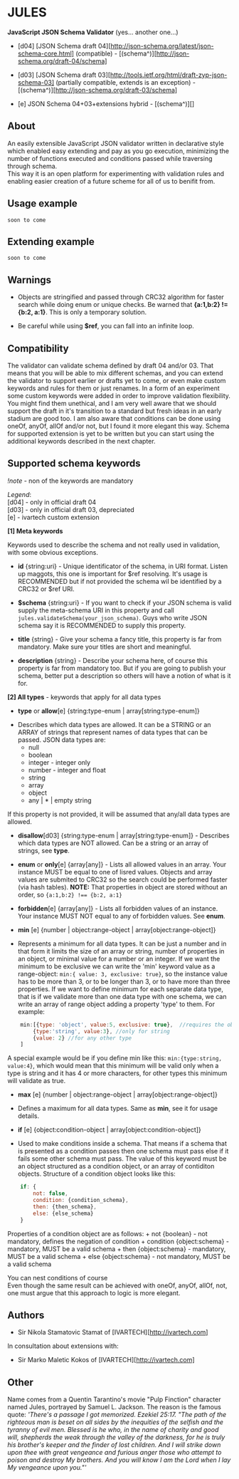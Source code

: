 JULES
=====
**JavaScript JSON Schema Validator** (yes... another one...)   

* [d04] [JSON Schema draft 04][http://json-schema.org/latest/json-schema-core.html] (compatible) - [(schema^)][http://json-schema.org/draft-04/schema]
* [d03] [JSON Schema draft 03][http://tools.ietf.org/html/draft-zyp-json-schema-03] (partially compatible, extends is an exception) - [(schema^)][http://json-schema.org/draft-03/schema]

* [e] JSON Schema 04+03+extensions hybrid - [(schema^)][]

About
-----------
An easily extensible JavaScript JSON validator written in declarative style which enabled easy extending and pay as you go execution, minimizing the number of functions executed and conditions passed while traversing through schema.   
This way it is an open platform for experimenting with validation rules and enabling easier creation of a future scheme for all of us to benifit from.

Usage example
-------------
`soon to come`

Extending example
-----------------
`soon to come`

Warnings
--------
* Objects are stringified and passed through CRC32 algorithm for faster search while doing enum or unique checks. Be warned that **{a:1,b:2} != {b:2, a:1}**. This is only a temporary solution.

* Be careful while using **$ref**, you can fall into an infinite loop.

Compatibility
-------------
The validator can validate schema defined by draft 04 and/or 03. That means that you will be able to mix different schemas, and you can extend the validator to support earlier or drafts yet to come, or even make custom keywords and rules for them or just renames. In a form of an experiment some custom keywords were added in order to improve validation flexibility.  
You might find them unethical, and I am very well aware that we should support the draft in it's transition to a standard but fresh ideas in an early stadium are good too. I am also aware that conditions can be done using oneOf, anyOf, allOf and/or not, but I found it more elegant this way. Schema for supported extension is yet to be written but you can start using the additional keywords described in the next chapter.

Supported schema keywords
-------------------------
*!note* - non of the keywords are mandatory  
  
*Legend*:  
[d04] - only in official draft 04  
[d03] - only in official draft 03, depreciated  
[e]   - ivartech custom extension  
  
    
**[1] Meta keywords**  

Keywords used to describe the schema and not really used in validation, with some obvious exceptions.  

* **id** {string:uri} - Unique identificator of the schema, in URI format. Listen up maggots, this one is important for $ref resolving. It's usage is RECOMMENDED but if not provided the schema wil be identified by a CRC32 or $ref URI.

* **$schema** {string:uri} - If you want to check if your JSON schema is valid supply the meta-schema URI in this property and call `jules.validateSchema(your_json_schema)`. Guys who write JSON schema say it is RECOMMENDED to supply this property.

* **title** {string} - Give your schema a fancy title, this property is far from mandatory. Make sure your titles are short and meaningful.

* **description** {string} - Describe your schema here, of course this property is far from mandatory too. But if you are going to publish your schema, better put a description so others will have a notion of what is it for.
  
**[2] All types** - keywords that apply for all data types
  
* **type** or **allow**[e] {string:type-enum | array[string:type-enum]}  
- Describes which data types are allowed. It can be a STRING or an ARRAY of strings that represent names of data types that can be passed. JSON data types are: 
	+ null
	+ boolean
	+ integer - integer only
	+ number - integer and float
	+ string
	+ array 
	+ object
	+ any | * | empty string  
  
If this property is not provided, it will be assumed that any/all data types are allowed.

* **disallow**[d03] {string:type-enum | array[string:type-enum]} - Describes which data types are NOT allowed. Can be a string or an array of strings, see **type**.

* **enum** or **only**[e] {array[any]} - Lists all allowed values in an array. Your instance MUST be equal to one of lisred values. Objects and array values are submited to CRC32 so the search could be performed faster (via hash tables). **NOTE:** That properties in object are stored without an order, so `{a:1,b:2} !== {b:2, a:1}`

* **forbidden**[e] {array[any]} - Lists all forbidden values of an instance. Your instance MUST NOT equal to any of forbidden values. See **enum**.

* **min** [e] {number | object:range-object | array[object:range-object]}  
- Represents a minimum for all data types. It can be just a number and in that form it limits the size of an array or string, number of properties in an object, or minimal value for a number or an integer. If we want the minimum to be exclusive we can write the 'min' keyword value as a range-object: `min:{ value: 3, exclusive: true}`, so the instance value has to be more than 3, or to be longer than 3, or to have more than three properties. If we want to define minimum for each separate data type, that is if we validate more than one data type with one schema, we can write an array of range object adding a property 'type' to them. For example:  
```javascript
	min:[{type: 'object', value:5, exclusive: true},  //requires the object instance to have minimum of 6 properties
		{type:'string', value:3}, //only for string  
		{value: 2} //for any other type  
	]
```
A special example would be if you define min like this: `min:{type:string, value:4}`, which would mean that this minimum will be valid only when a type is string and it has 4 or more characters, for other types this minimum will validate as true.

* **max** [e] {number | object:range-object | array[object:range-object]}  
- Defines a maximum for all data types. Same as **min**, see it for usage details.

* **if** [e] {object:condition-object | array[object:condition-object]}  
- Used to make conditions inside a schema. That means if a schema that is presented as a condition passes then one schema must pass else if it fails some other schema must pass. The value of this keyword must be an object structured as a condition object, or an array of contiditon objects. Structure of a condition object looks like this:

```javascript
	if: {
		not: false,
		condition: {condition_schema},
		then: {then_schema},
		else: {else_schema}
	}
```
Properties of a condition object are as follows:
	+ not {boolean} - not mandatory, defines the negation of condition
	+ condition {object:schema} - mandatory, MUST be a valid schema
	+ then {object:schema} - mandatory, MUST be a valid schema
	+ else {object:schema} - not mandatory, MUST be a valid schema  
	  
You can nest conditions of course  
Even though the same result can be achieved with oneOf, anyOf, allOf, not, one must argue that this approach to logic is more elegant.

Authors
-------
* Sir Nikola Stamatovic Stamat of [IVARTECH][http://ivartech.com]  

In consultation about extensions with:  
* Sir Marko Maletic Kokos of [IVARTECH][http://ivartech.com]

Other
-----
Name comes from a Quentin Tarantino's movie "Pulp Finction" character named Jules, portrayed by Samuel L. Jackson. The reason is the famous quote: *'There's a passage I got memorized. Ezekiel 25:17. "The path of the righteous man is beset on all sides by the inequities of the selfish and the tyranny of evil men. Blessed is he who, in the name of charity and good will, shepherds the weak through the valley of the darkness, for he is truly his brother's keeper and the finder of lost children. And I will strike down upon thee with great vengeance and furious anger those who attempt to poison and destroy My brothers. And you will know I am the Lord when I lay My vengeance upon you."'*
